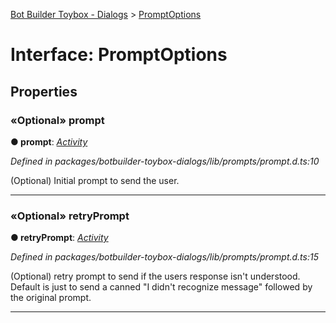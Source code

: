 [Bot Builder Toybox - Dialogs](../README.md) > [PromptOptions](../interfaces/botbuilder_toybox_dialogs.promptoptions.md)



# Interface: PromptOptions


## Properties
<a id="prompt"></a>

### «Optional» prompt

**●  prompt**:  *[Activity]()* 

*Defined in packages/botbuilder-toybox-dialogs/lib/prompts/prompt.d.ts:10*



(Optional) Initial prompt to send the user.




___

<a id="retryprompt"></a>

### «Optional» retryPrompt

**●  retryPrompt**:  *[Activity]()* 

*Defined in packages/botbuilder-toybox-dialogs/lib/prompts/prompt.d.ts:15*



(Optional) retry prompt to send if the users response isn't understood. Default is just to send a canned "I didn't recognize message" followed by the original prompt.




___


